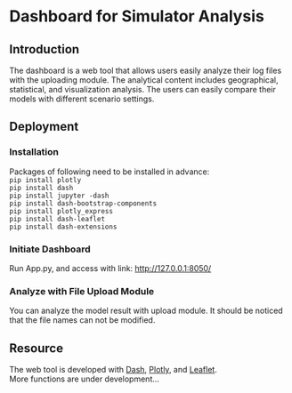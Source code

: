 # Dashboard for Simulator Analysis

## Introduction
The dashboard is a web tool that allows users easily analyze their log files with the uploading module. The analytical content includes geographical, 
statistical, and visualization analysis. The users can easily compare their models with different scenario settings.

## Deployment
### Installation
Packages of following need to be installed in advance: <br>
``pip install plotly`` <br>
``pip install dash``<br>
``pip install jupyter -dash``<br>
``pip install dash-bootstrap-components``<br>
``pip install plotly_express``<br>
``pip install dash-leaflet``<br>
``pip install dash-extensions``
### Initiate Dashboard
Run App.py, and access with link: http://127.0.0.1:8050/
### Analyze with File Upload Module
You can analyze the model result with upload module. It should be noticed that the file names can not be modified.

## Resource
The web tool is developed with [Dash](https://plotly.com/dash), [Plotly](https://plotly.com/python/), and [Leaflet](https://dash-leaflet.herokuapp.com/). <br>
More functions are under development...
